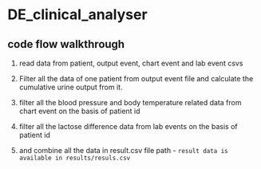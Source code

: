 # DE_clinical_analyser

## code flow walkthrough

1. read data from patient, output event, chart event and lab event csvs
2. Filter all the data of one patient from output event file and calculate the cumulative urine output from it.
3. filter all the blood pressure and body temperature related data from chart event on the basis of patient id
4. filter all the lactose difference data from lab events on the basis of patient id

5. and combine all the data in result.csv file
   path - `result data is available in results/resuls.csv`
